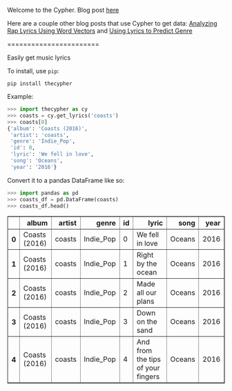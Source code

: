 Welcome to the Cypher. Blog post [here](https://tmthyjames.github.io/tools/Cypher/)

Here are a couple other blog posts that use Cypher to get data: [Analyzing Rap Lyrics Using Word Vectors](https://tmthyjames.github.io/posts/Analyzing-Rap-Lyrics-Using-Word-Vectors/) and [Using Lyrics to Predict Genre](https://tmthyjames.github.io/posts/Predicting-Musical-Genres/)

=======================

Easily get music lyrics


To install, use `pip`:

`pip install thecypher`

Example:

```python
>>> import thecypher as cy
>>> coasts = cy.get_lyrics('coasts')
>>> coasts[0]
{'album': 'Coasts (2016)',
 'artist': 'coasts',
 'genre': 'Indie_Pop',
 'id': 0,
 'lyric': 'We fell in love',
 'song': 'Oceans',
 'year': '2016'}
```

Convert it to a pandas DataFrame like so:

```python
>>> import pandas as pd
>>> coasts_df = pd.DataFrame(coasts)
>>> coasts_df.head()
```
<table border="1" class="dataframe">
  <thead>
    <tr style="text-align: right">
      <th></th>
      <th>album</th>
      <th>artist</th>
      <th>genre</th>
      <th>id</th>
      <th>lyric</th>
      <th>song</th>
      <th>year</th>
    </tr>
  </thead>
  <tbody>
    <tr>
      <th>0</th>
      <td>Coasts (2016)</td>
      <td>coasts</td>
      <td>Indie_Pop</td>
      <td>0</td>
      <td>We fell in love</td>
      <td>Oceans</td>
      <td>2016</td>
    </tr>
    <tr>
      <th>1</th>
      <td>Coasts (2016)</td>
      <td>coasts</td>
      <td>Indie_Pop</td>
      <td>1</td>
      <td>Right by the ocean</td>
      <td>Oceans</td>
      <td>2016</td>
    </tr>
    <tr>
      <th>2</th>
      <td>Coasts (2016)</td>
      <td>coasts</td>
      <td>Indie_Pop</td>
      <td>2</td>
      <td>Made all our plans</td>
      <td>Oceans</td>
      <td>2016</td>
    </tr>
    <tr>
      <th>3</th>
      <td>Coasts (2016)</td>
      <td>coasts</td>
      <td>Indie_Pop</td>
      <td>3</td>
      <td>Down on the sand</td>
      <td>Oceans</td>
      <td>2016</td>
    </tr>
    <tr>
      <th>4</th>
      <td>Coasts (2016)</td>
      <td>coasts</td>
      <td>Indie_Pop</td>
      <td>4</td>
      <td>And from the tips of your fingers</td>
      <td>Oceans</td>
      <td>2016</td>
    </tr>
  </tbody>
</table>



